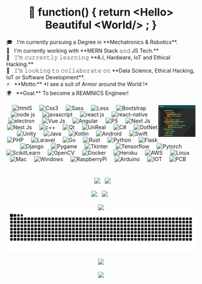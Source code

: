 <h1 align="center">
  👋 function() { return &lt;Hello&gt; Beautiful &lt;World/&gt; ; } 
</h1>

<!-- <img align="right" height="250" width="400" alt="GIF" src="https://camo.githubusercontent.com/86a3b6db470f1a0429f7355c08d1edabf3d2c804/68747470733a2f2f6d69726f2e6d656469756d2e636f6d2f6d61782f313336302f312a495247486d69477361313673746564517649615a66772e676966"/> -->

<div>
  <div align="left" >
    🎓 &nbsp; I'm currently pursuing a Degree in **Mechatronics & Robotics**. <br />
    🔭 &nbsp; I'm currently working with **MERN Stack 𝚊𝚗𝚍 JS Tech.** <br />
    🌱 &nbsp; 𝙸’𝚖 𝚌𝚞𝚛𝚛𝚎𝚗𝚝𝚕𝚢 𝚕𝚎𝚊𝚛𝚗𝚒𝚗𝚐 **A.I, Hardware, IoT and Ethical Hacking.** <br />
    👯 &nbsp; 𝙸’𝚖 𝚕𝚘𝚘𝚔𝚒𝚗𝚐 𝚝𝚘 𝚌𝚘𝚕𝚕𝚊𝚋𝚘𝚛𝚊𝚝𝚎 𝚘𝚗 **Data Science, Ethical Hacking, IoT or Software Development**. <br />
    ⚡ &nbsp; **Motto:** *I see a suit of Armor around the World !* <br />
    🌍 &nbsp; **Goal:** To become a REAMNICS Engineer! <br />  <br />
  </div>
  <img align="right" width="100px" src=".github/workflows/coding.gif" />
  <div style="float:clear;" ></div>
</div>

<!--
<p align="center">
  <img alt = "profile views" src="https://komarev.com/ghpvc/?username=ZaeemTarrar&style=flat&color=blue"/> •   
  <a href="https://user-badge.committers.top/india_private/ZaeemTarrar"><img src="https://user-badge.committers.top/india_private/ZaeemTarrar.svg"/></a> •
  <img alt="𝙶𝚒𝚝𝙷𝚞𝚋 𝚏𝚘𝚕𝚕𝚘𝚠𝚎𝚛𝚜" src="https://img.shields.io/github/followers/ZaeemTarrar?label=Followers&style=social"/> •
  <img src="https://img.shields.io/github/stars/ZaeemTarrar?label=Stars" alt="𝚃𝚘𝚝𝚊𝚕 𝚂𝚝𝚊𝚛𝚜"/> •
  <a href="https://github.com/sponsors/ZaeemTarrar"><img src="https://img.shields.io/static/v1?label=Sponsor&message=%E2%9D%A4&logo=GitHub&color=%23fe8e86"/></a>
</p>
-->

<div align="center">
  <img src="https://upload.wikimedia.org/wikipedia/commons/thumb/3/38/HTML5_Badge.svg/2048px-HTML5_Badge.svg.png" height="35" alt="html5"  />
  <img width="12" />
  <img src="https://upload.wikimedia.org/wikipedia/commons/thumb/6/62/CSS3_logo.svg/2048px-CSS3_logo.svg.png" height="35" alt="Css3"  />
  <img width="12" />
  <img src="https://sass-lang.com/assets/img/styleguide/seal-color.png" height="35" alt="Sass"  />
  <img width="12" />
  <img src="https://cdn.icon-icons.com/icons2/2699/PNG/512/lesscss_logo_icon_169274.png" height="35" alt="Less"  />
  <img width="12" />
  <img src="https://user-images.githubusercontent.com/2327532/39481401-fa7d2992-4d30-11e8-886d-c4a3ee88147f.png" height="35" alt="Bootstrap"  />
  <img width="12" />
  <img src="https://b.kisscc0.com/20180815/zlq/kisscc0-computer-icons-logo-brand-javascript-angle-js-5b741783856f77.0690615715343348515466.png" height="35" alt="node js"  />
  <img width="12" />
  <img src="https://miro.medium.com/v2/resize:fit:800/1*bc9pmTiyKR0WNPka2w3e0Q.png" height="35" alt="javascript"  />
  <img width="12" />
  <img src="https://upload.wikimedia.org/wikipedia/commons/thumb/a/a7/React-icon.svg/2300px-React-icon.svg.png" height="35" alt="react js"  />
  <img width="12" />
  <img src="https://www.clavistechnologies.com/wp-content/uploads/2020/10/react-logo.png" height="35" alt="react-native"  />
  <img width="12" />
  <img src="https://upload.wikimedia.org/wikipedia/commons/thumb/9/91/Electron_Software_Framework_Logo.svg/1200px-Electron_Software_Framework_Logo.svg.png" height="35" alt="electron"  />
  <img width="12" />
  <img src="https://upload.wikimedia.org/wikipedia/commons/thumb/9/95/Vue.js_Logo_2.svg/2367px-Vue.js_Logo_2.svg.png" height="35" alt="Vue Js"  />
  <img width="12" />
  <img src="https://upload.wikimedia.org/wikipedia/commons/thumb/c/cf/Angular_full_color_logo.svg/2048px-Angular_full_color_logo.svg.png" height="35" alt="Angular"  />
  <img width="12" />
  <img src="https://miro.medium.com/v2/resize:fit:300/1*h9G7gjWQeQVwqkbhHVvOQg.png" height="35" alt="P5"  />
  <img width="12" />
  <img src="https://static-00.iconduck.com/assets.00/nextjs-icon-512x512-y563b8iq.png" height="35" alt="Next Js"  />
  <img width="12" />
  <img src="https://upload.wikimedia.org/wikipedia/commons/thumb/a/a8/NestJS.svg/1200px-NestJS.svg.png" height="35" alt="Nest Js"  />
  <img width="12" />
  
  <img src="https://upload.wikimedia.org/wikipedia/commons/thumb/1/18/ISO_C%2B%2B_Logo.svg/1822px-ISO_C%2B%2B_Logo.svg.png" height="35" alt="c++"  />
  <img width="12" />
  <img src="https://upload.wikimedia.org/wikipedia/commons/thumb/d/d3/Qt_logo_2015.svg/1380px-Qt_logo_2015.svg.png" height="35" alt="Qt"  />
  <img width="12" />
  <img src="https://cdn2.steamgriddb.com/icon/c165343f46d5946c6f76c58a5ed0f52c.png" height="35" alt="UnReal"  />
  <img width="12" />
  <img src="https://upload.wikimedia.org/wikipedia/commons/thumb/b/bd/Logo_C_sharp.svg/1820px-Logo_C_sharp.svg.png" height="35" alt="C#" />
  <img width="12" />
  <img src="https://assets-global.website-files.com/6047a9e35e5dc54ac86ddd90/63064f1fedf422395124660e_e7d03466.png" height="35" alt="DotNet"  />
  <img width="12" />
  <img src="https://www.techspot.com/images2/downloads/topdownload/2014/05/unity.png" height="35" alt="Unity"  />
  <img width="12" />
  <img src="https://upload.wikimedia.org/wikipedia/commons/b/bb/Java-logo.png" height="35" alt="Java"  />
  <img width="12" />
  <img src="https://cdn.icon-icons.com/icons2/2107/PNG/512/file_type_kotlin_icon_130487.png" height="35" alt="Kotlin"  />
  <img width="12" />
  <img src="https://seeklogo.com/images/A/android-logo-9E4539A7DE-seeklogo.com.png" height="35" alt="Android"  />
  <img width="12" />
  <img src="https://i.pinimg.com/originals/8f/50/63/8f50630ae0e1775196e4c270c573ce67.png" height="35" alt="Swift"  />
  <img width="12" />
  <img src="https://upload.wikimedia.org/wikipedia/commons/thumb/3/31/Webysther_20160423_-_Elephpant.svg/2560px-Webysther_20160423_-_Elephpant.svg.png" height="35" alt="PHP"  />
  <img width="12" />
  <img src="https://seeklogo.com/images/L/laravel-logo-9B01588B1F-seeklogo.com.png" height="35" alt="Laravel"  />
  <img width="12" />
  <img src="https://i.pinimg.com/originals/9c/1a/7b/9c1a7b98ba1e02023393846c9509c587.png" height="35" alt="Go" />
  <img width="12" />
  <img src="https://rustacean.net/assets/rustacean-flat-happy.png" height="35" alt="Rust"  />
  <img width="12" />
  <img src="https://cdn.iconscout.com/icon/free/png-256/free-python-3628999-3030224.png?f=webp" height="35" alt="Python"  />
  <img width="12" />
  <img src="https://cdn.buttercms.com/w8lc0UqsQCnPG0Ax6aiM" height="35" alt="Flask"  />
  <img width="12" />
  <img src="https://youteam.io/blog/wp-content/uploads/2022/06/django-icon-0.png" height="35" alt="Django"  />
  <img width="12" />
  <img src="https://user-images.githubusercontent.com/46412508/170405943-e75458ec-6cb4-462e-91ba-43c861a3d6cf.png" height="35" alt="Pygame"  />
  <img width="12" />
  <img src="https://media.licdn.com/dms/image/C4E12AQGw-1Ui-uNwvg/article-inline_image-shrink_1500_2232/0/1626970422292?e=1720051200&v=beta&t=t8_eXmf92F6xg3WHOwv2kSVsNA0sMzIrzZwXxvvs_TE" height="35" alt="Tkinter"  />
  <img width="12" />
  <img src="https://upload.wikimedia.org/wikipedia/commons/thumb/2/2d/Tensorflow_logo.svg/1200px-Tensorflow_logo.svg.png" height="35" alt="Tensorflow"  />
  <img width="12" />
  <img src="https://upload.wikimedia.org/wikipedia/commons/thumb/1/10/PyTorch_logo_icon.svg/1200px-PyTorch_logo_icon.svg.png" height="35" alt="Pytorch"  />
  <img width="12" />
  <img src="https://cilans.net/wp-content/uploads/2019/09/scikit-learn-logo-notext-1.png" height="35" alt="ScikitLearn"  />
  <img width="12" />
  <img src="https://github.com/opencv/opencv/wiki/logo/OpenCV_logo_no_text.png" height="35" alt="OpenCV"  />
  <img width="12" />

  <img src="https://upload.wikimedia.org/wikipedia/commons/e/ea/Docker_%28container_engine%29_logo_%28cropped%29.png" height="35" alt="Docker" />
  <img width="12" />
  <img src="https://static-00.iconduck.com/assets.00/heroku-icon-2048x2048-4rs1dp6p.png" height="35" alt="Heroku"  />
  <img width="12" />
  <img src="https://www.telestream.net/aws/images/aws.png" height="35" alt="AWS"  />
  <img width="12" />
  <img src="https://upload.wikimedia.org/wikipedia/commons/thumb/3/35/Tux.svg/1200px-Tux.svg.png" height="35" alt="Linux"  />
  <img width="12" />
  <img src="https://seeklogo.com/images/A/apple-mac-os-logo-02F86B913E-seeklogo.com.png" height="35" alt="Mac"  />
  <img width="12" />
  <img src="https://upload.wikimedia.org/wikipedia/commons/thumb/5/5f/Windows_logo_-_2012.svg/1024px-Windows_logo_-_2012.svg.png" height="35" alt="Windows"  />
  <img width="12" />
  <img src="https://www.freepngdesign.com/content/uploads/images/raspberry-pi-logo-6328.png" height="35" alt="RaspberryPi"  />
  <img width="12" />
  <img src="https://support.arduino.cc/hc/article_attachments/12416033021852" height="35" alt="Arduino" />
  <img width="12" />
  <img src="https://www.iotforall.com/wp-content/uploads/2017/05/IoT-For-All-Logo.png" height="35" alt="IOT"  />
  <img width="12" />
  <img src="https://cdn-icons-png.flaticon.com/512/2779/2779266.png" height="35" alt="PCB"  />
  <img width="12" />

</div>

#

<p align="center">
<!--   <img height="150" width="150" src="WEBP/left.webp"/> -->
  &nbsp;
  <img align="center" src="https://github-readme-streak-stats.herokuapp.com/?user=ZaeemTarrar&theme=dark&hide_border=true"/>
  &nbsp;
  <img align="center" height="195px" src="https://leetcard.jacoblin.cool/zaeemtarrar3?ext=heatmap&theme=dark&border=0&radius=5" />
  <br /><br />
  <img align="center" height="195px" src="https://github-readme-stats.vercel.app/api/top-langs/?username=ZaeemTarrar&text_color=FFFFFF&bg_color=000000&title_color=94b4a4&langs_count=15&layout=compact&hide_border=true" />
  &nbsp;
  <img align="center" src="https://github-readme-stats.vercel.app/api?username=ZaeemTarrar&show_icons=true&hide_border=true&title_color=94b4a4&amp&icon_color=FFFFFF&amp&text_color=FFFFFF&amp&bg_color=000000&count_private=true&include_all_commits=true"/> 
  &nbsp;

  <br />
  <br />
  <!-- https://github-profile-summary-cards.vercel.app/demo.html -->
  <img align="center" src="http://github-profile-summary-cards.vercel.app/api/cards/profile-details?username=ZaeemTarrar&theme=github_dark"/> 

  <br />
  <img align="center" src="https://raw.githubusercontent.com/ZaeemTarrar/ZaeemTarrar/f8e54a0d239baf5b4dacd72e146c1f6149f73229/only-svg/github-contribution-grid-snake-dark.svg"/> 

  <br />
  <br />
  <img align="center" src="https://github-readme-activity-graph.vercel.app/graph?username=ZaeemTarrar&theme=react-dark&hide_border=true&area=true"/> 

  <br />
  <br />
  <img align="center" src="https://github-profile-trophy.vercel.app/?username=ZaeemTarrar&column=10&margin-w=15&margin-h=15&no-bg=true&no-frame=true&theme=juicyfresh"/> 
<!--   <img height="150" width="150" src="WEBP/right.webp"/> -->
</p>


